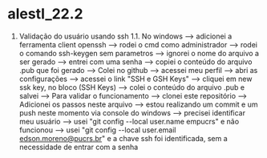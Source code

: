 # alestI_22.2
1. Validação do usuário usando ssh 
  1.1. No windows
    --> adicionei a ferramenta client openssh
    --> rodei o cmd como administrador
    --> rodei o comando ssh-keygen sem parametros
      --> ignorei o nome do arquivo a ser gerado
      --> entrei com uma senha
    --> copiei o conteúdo do arquivo .pub que foi gerado
    --> Colei no github
      --> acessei meu perfil
      --> abri as configurações
      --> acessei o link "SSH e GSH Keys"
      --> cliquei em new ssk key, no bloco (SSH Keys)
      --> colei o conteúdo do arquivo .pub e salvei
    --> Para validar o funcionamento
      --> clonei este repositório
      --> Adicionei os passos neste arquivo
      --> estou realizando um commit e um push neste momento via console do windows
        --> precisei identificar meu usuário
          --> usei "git config --local user.name empucrs" e não funcionou
          --> usei "git config --local user.email edson.moreno@pucrs.br" e a chave ssh foi identificada, sem a necessidade de entrar com a senha
         